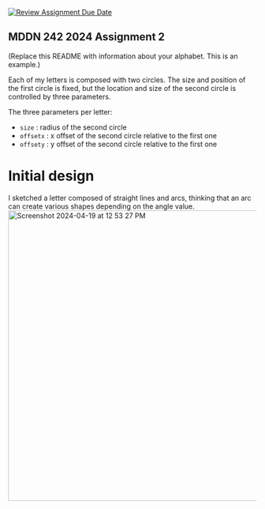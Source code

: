[![Review Assignment Due Date](https://classroom.github.com/assets/deadline-readme-button-24ddc0f5d75046c5622901739e7c5dd533143b0c8e959d652212380cedb1ea36.svg)](https://classroom.github.com/a/xQz3oEP8)
## MDDN 242 2024 Assignment 2

(Replace this README with information about your alphabet. This is an example.)

Each of my letters is composed with two circles. The size and position of the first circle is fixed, but the location and size of the second circle is controlled by three parameters.

The three parameters per letter:
  * `size` : radius of the second circle
  * `offsetx` : x offset of the second circle relative to the first one
  * `offsety` : y offset of the second circle relative to the first one

# Initial design

I sketched a letter composed of straight lines and arcs, thinking that an arc can create various shapes depending on the angle value.
<img width="588" alt="Screenshot 2024-04-19 at 12 53 27 PM" src="https://github.com/23-2-DSDN242/time-based-media-lucycocoa/assets/140350024/0c5e0269-1a45-40b9-b107-fda0c141a8d5">

